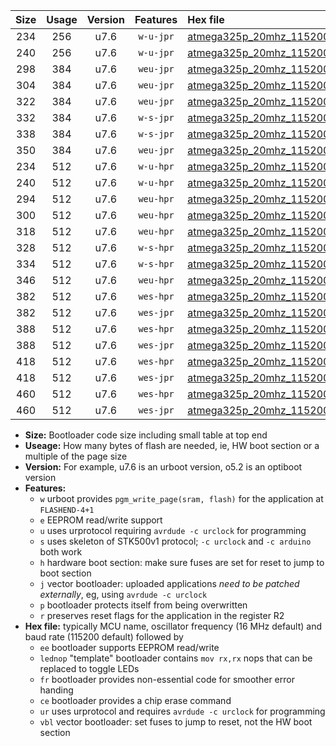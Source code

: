 |Size|Usage|Version|Features|Hex file|
|:-:|:-:|:-:|:-:|:--|
|234|256|u7.6|`w-u-jpr`|[atmega325p_20mhz_115200bps_ur_vbl.hex](https://raw.githubusercontent.com/stefanrueger/urboot/main/atmega325p_20mhz_115200bps_ur_vbl.hex)|
|240|256|u7.6|`w-u-jpr`|[atmega325p_20mhz_115200bps_lednop_ur_vbl.hex](https://raw.githubusercontent.com/stefanrueger/urboot/main/atmega325p_20mhz_115200bps_lednop_ur_vbl.hex)|
|298|384|u7.6|`weu-jpr`|[atmega325p_20mhz_115200bps_ee_ur_vbl.hex](https://raw.githubusercontent.com/stefanrueger/urboot/main/atmega325p_20mhz_115200bps_ee_ur_vbl.hex)|
|304|384|u7.6|`weu-jpr`|[atmega325p_20mhz_115200bps_ee_lednop_ur_vbl.hex](https://raw.githubusercontent.com/stefanrueger/urboot/main/atmega325p_20mhz_115200bps_ee_lednop_ur_vbl.hex)|
|322|384|u7.6|`weu-jpr`|[atmega325p_20mhz_115200bps_ee_lednop_fr_ur_vbl.hex](https://raw.githubusercontent.com/stefanrueger/urboot/main/atmega325p_20mhz_115200bps_ee_lednop_fr_ur_vbl.hex)|
|332|384|u7.6|`w-s-jpr`|[atmega325p_20mhz_115200bps_vbl.hex](https://raw.githubusercontent.com/stefanrueger/urboot/main/atmega325p_20mhz_115200bps_vbl.hex)|
|338|384|u7.6|`w-s-jpr`|[atmega325p_20mhz_115200bps_lednop_vbl.hex](https://raw.githubusercontent.com/stefanrueger/urboot/main/atmega325p_20mhz_115200bps_lednop_vbl.hex)|
|350|384|u7.6|`weu-jpr`|[atmega325p_20mhz_115200bps_ee_lednop_fr_ce_ur_vbl.hex](https://raw.githubusercontent.com/stefanrueger/urboot/main/atmega325p_20mhz_115200bps_ee_lednop_fr_ce_ur_vbl.hex)|
|234|512|u7.6|`w-u-hpr`|[atmega325p_20mhz_115200bps_ur.hex](https://raw.githubusercontent.com/stefanrueger/urboot/main/atmega325p_20mhz_115200bps_ur.hex)|
|240|512|u7.6|`w-u-hpr`|[atmega325p_20mhz_115200bps_lednop_ur.hex](https://raw.githubusercontent.com/stefanrueger/urboot/main/atmega325p_20mhz_115200bps_lednop_ur.hex)|
|294|512|u7.6|`weu-hpr`|[atmega325p_20mhz_115200bps_ee_ur.hex](https://raw.githubusercontent.com/stefanrueger/urboot/main/atmega325p_20mhz_115200bps_ee_ur.hex)|
|300|512|u7.6|`weu-hpr`|[atmega325p_20mhz_115200bps_ee_lednop_ur.hex](https://raw.githubusercontent.com/stefanrueger/urboot/main/atmega325p_20mhz_115200bps_ee_lednop_ur.hex)|
|318|512|u7.6|`weu-hpr`|[atmega325p_20mhz_115200bps_ee_lednop_fr_ur.hex](https://raw.githubusercontent.com/stefanrueger/urboot/main/atmega325p_20mhz_115200bps_ee_lednop_fr_ur.hex)|
|328|512|u7.6|`w-s-hpr`|[atmega325p_20mhz_115200bps.hex](https://raw.githubusercontent.com/stefanrueger/urboot/main/atmega325p_20mhz_115200bps.hex)|
|334|512|u7.6|`w-s-hpr`|[atmega325p_20mhz_115200bps_lednop.hex](https://raw.githubusercontent.com/stefanrueger/urboot/main/atmega325p_20mhz_115200bps_lednop.hex)|
|346|512|u7.6|`weu-hpr`|[atmega325p_20mhz_115200bps_ee_lednop_fr_ce_ur.hex](https://raw.githubusercontent.com/stefanrueger/urboot/main/atmega325p_20mhz_115200bps_ee_lednop_fr_ce_ur.hex)|
|382|512|u7.6|`wes-hpr`|[atmega325p_20mhz_115200bps_ee.hex](https://raw.githubusercontent.com/stefanrueger/urboot/main/atmega325p_20mhz_115200bps_ee.hex)|
|382|512|u7.6|`wes-jpr`|[atmega325p_20mhz_115200bps_ee_vbl.hex](https://raw.githubusercontent.com/stefanrueger/urboot/main/atmega325p_20mhz_115200bps_ee_vbl.hex)|
|388|512|u7.6|`wes-hpr`|[atmega325p_20mhz_115200bps_ee_lednop.hex](https://raw.githubusercontent.com/stefanrueger/urboot/main/atmega325p_20mhz_115200bps_ee_lednop.hex)|
|388|512|u7.6|`wes-jpr`|[atmega325p_20mhz_115200bps_ee_lednop_vbl.hex](https://raw.githubusercontent.com/stefanrueger/urboot/main/atmega325p_20mhz_115200bps_ee_lednop_vbl.hex)|
|418|512|u7.6|`wes-hpr`|[atmega325p_20mhz_115200bps_ee_lednop_fr.hex](https://raw.githubusercontent.com/stefanrueger/urboot/main/atmega325p_20mhz_115200bps_ee_lednop_fr.hex)|
|418|512|u7.6|`wes-jpr`|[atmega325p_20mhz_115200bps_ee_lednop_fr_vbl.hex](https://raw.githubusercontent.com/stefanrueger/urboot/main/atmega325p_20mhz_115200bps_ee_lednop_fr_vbl.hex)|
|460|512|u7.6|`wes-hpr`|[atmega325p_20mhz_115200bps_ee_lednop_fr_ce.hex](https://raw.githubusercontent.com/stefanrueger/urboot/main/atmega325p_20mhz_115200bps_ee_lednop_fr_ce.hex)|
|460|512|u7.6|`wes-jpr`|[atmega325p_20mhz_115200bps_ee_lednop_fr_ce_vbl.hex](https://raw.githubusercontent.com/stefanrueger/urboot/main/atmega325p_20mhz_115200bps_ee_lednop_fr_ce_vbl.hex)|

- **Size:** Bootloader code size including small table at top end
- **Useage:** How many bytes of flash are needed, ie, HW boot section or a multiple of the page size
- **Version:** For example, u7.6 is an urboot version, o5.2 is an optiboot version
- **Features:**
  + `w` urboot provides `pgm_write_page(sram, flash)` for the application at `FLASHEND-4+1`
  + `e` EEPROM read/write support
  + `u` uses urprotocol requiring `avrdude -c urclock` for programming
  + `s` uses skeleton of STK500v1 protocol; `-c urclock` and `-c arduino` both work
  + `h` hardware boot section: make sure fuses are set for reset to jump to boot section
  + `j` vector bootloader: uploaded applications *need to be patched externally*, eg, using `avrdude -c urclock`
  + `p` bootloader protects itself from being overwritten
  + `r` preserves reset flags for the application in the register R2
- **Hex file:** typically MCU name, oscillator frequency (16 MHz default) and baud rate (115200 default) followed by
  + `ee` bootloader supports EEPROM read/write
  + `lednop` "template" bootloader contains `mov rx,rx` nops that can be replaced to toggle LEDs
  + `fr` bootloader provides non-essential code for smoother error handing
  + `ce` bootloader provides a chip erase command
  + `ur` uses urprotocol and requires `avrdude -c urclock` for programming
  + `vbl` vector bootloader: set fuses to jump to reset, not the HW boot section
